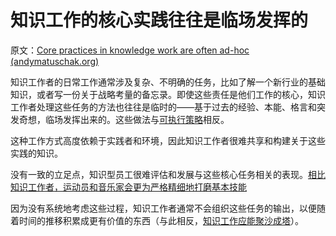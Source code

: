 # 知识工作的核心实践往往是临场发挥的

原文：[Core practices in knowledge work are often ad-hoc (andymatuschak.org)](https://notes.andymatuschak.org/Core_practices_in_knowledge_work_are_often_ad-hoc)

知识工作者的日常工作通常涉及复杂、不明确的任务，比如了解一个新行业的基础知识，或者写一份关于战略考量的备忘录。即使这些责任是他们工作的核心，知识工作者处理这些任务的方法也往往是临时的——基于过去的经验、本能、格言和突发奇想，临场发挥出来的。这些做法与[可执行策略](https://notes.andymatuschak.org/z53fk5XwrsnueNDDCq6WNe2VbPhrDGQmmVgNS)相反。

这种工作方式高度依赖于实践者和环境，因此知识工作者很难共享和构建关于这些实践的知识。

没有一致的立足点，知识型员工很难评估和发展与这些核心任务相关的表现。[相比知识工作者，运动员和音乐家会更为严格精细地打磨基本技能](https://notes.andymatuschak.org/z4qhD8UwNAmJDdJUC36BUGp5PEUfgfzZXvkhB)

因为没有系统地考虑这些过程，知识工作者通常不会组织这些任务的输出，以便随着时间的推移积累成更有价值的东西（与此相反，[知识工作应能聚沙成塔](https://notes.andymatuschak.org/z6UDDkom8Aifg6mLdjT1sPtbMBweCmpyTwmJT)）。